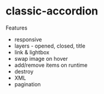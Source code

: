 classic-accordion
=================

Features
* responsive
* layers - opened, closed, title
* link & lightbox
* swap image on hover
* add/remove items on runtime
* destroy
* XML
* pagination
